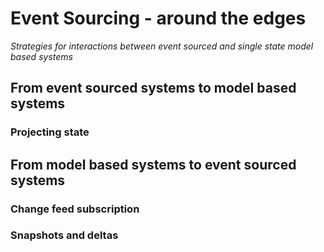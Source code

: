 # Event Sourcing - around the edges

_Strategies for interactions between event sourced and single state model based systems_

## From event sourced systems to model based systems

### Projecting state

## From model based systems to event sourced systems

### Change feed subscription

### Snapshots and deltas
